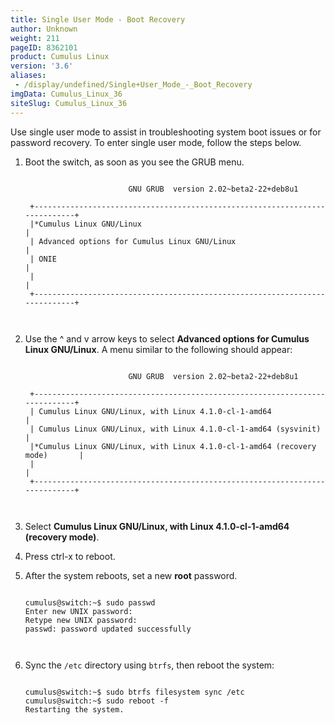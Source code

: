```yaml
---
title: Single User Mode - Boot Recovery
author: Unknown
weight: 211
pageID: 8362101
product: Cumulus Linux
version: '3.6'
aliases:
 - /display/undefined/Single+User_Mode_-_Boot_Recovery
imgData: Cumulus_Linux_36
siteSlug: Cumulus_Linux_36
---
```

Use single user mode to assist in troubleshooting system boot issues or
for password recovery. To enter single user mode, follow the steps
below.

1.  Boot the switch, as soon as you see the GRUB menu.
    
    ``` 
                       
                           GNU GRUB  version 2.02~beta2-22+deb8u1
     
     +----------------------------------------------------------------------------+
     |*Cumulus Linux GNU/Linux                                                    | 
     | Advanced options for Cumulus Linux GNU/Linux                               |
     | ONIE                                                                       |
     |                                                                            |
     +----------------------------------------------------------------------------+     
       
        
    ```

2.  Use the ^ and v arrow keys to select **Advanced options for Cumulus
    Linux GNU/Linux**. A menu similar to the following should appear:
    
    ``` 
                       
                           GNU GRUB  version 2.02~beta2-22+deb8u1
     
     +----------------------------------------------------------------------------+
     | Cumulus Linux GNU/Linux, with Linux 4.1.0-cl-1-amd64                       | 
     | Cumulus Linux GNU/Linux, with Linux 4.1.0-cl-1-amd64 (sysvinit)            |
     |*Cumulus Linux GNU/Linux, with Linux 4.1.0-cl-1-amd64 (recovery mode)       |
     |                                                                            |
     +----------------------------------------------------------------------------+  
       
        
    ```

3.  Select **Cumulus Linux GNU/Linux, with Linux 4.1.0-cl-1-amd64
    (recovery mode)**.

4.  Press ctrl-x to reboot.

5.  After the system reboots, set a new **root** password.
    
    ``` 
                       
    cumulus@switch:~$ sudo passwd
    Enter new UNIX password: 
    Retype new UNIX password: 
    passwd: password updated successfully
       
        
    ```

6.  Sync the `/etc` directory using `btrfs`, then reboot the system:
    
    ``` 
                       
    cumulus@switch:~$ sudo btrfs filesystem sync /etc
    cumulus@switch:~$ sudo reboot -f
    Restarting the system. 
       
        
    ```
